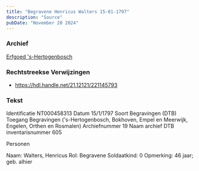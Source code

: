 ```yaml
---
title: "Begravene Henricus Walters 15-01-1797"
description: "Source"
pubDate: "November 20 2024"
---
```


### Archief
[Erfgoed 's-Hertogenbosch](https://www.erfgoedshertogenbosch.nl/)

### Rechtstreekse Verwijzingen
- https://hdl.handle.net/21.12121/221145793

### Tekst
Identificatie NT000458313
Datum 15/1/1797
Soort Begravingen (DTB)
Toegang Begravingen ('s-Hertogenbosch, Bokhoven, Empel en Meerwijk, Engelen, Orthen en Rosmalen)
Archiefnummer 19
Naam archief DTB
inventarisnummer 605

Personen  

Naam:  Walters, Henricus
Rol:  Begravene
Soldaatkind:  0
Opmerking:  46 jaar; geb. alhier